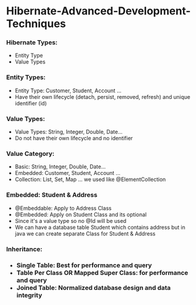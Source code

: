 # Hibernate-Advanced-Development-Techniques

<h3>Hibernate Types: </h3>
<ul>
    <li>Entity Type</li>
    <li>Value Types</li>
</ul>

<h3>Entity Types: </h3>
<ul>
    <li>Entity Type: Customer, Student, Account ...</li>
    <li>Have their own lifecycle (detach, persist, removed, refresh) and unique identifier (id)</li>
</ul>

<h3>Value Types: </h3>
<ul>
    <li>Value Types: String, Integer, Double, Date...</li>
    <li>Do not have their own lifecycle and no identifier</li>
</ul>

<h3>Value Category: </h3>
<ul>
    <li>Basic: String, Integer, Double, Date...</li>
    <li>Embedded: Customer, Student, Account ...</li>
    <li>Collection: List, Set, Map ... we used like @ElementCollection</li>
</ul>

<h3>Embedded: Student & Address</h3>
<ul>
    <li>@Embeddable: Apply to Address Class</li>
    <li>@Embedded: Apply on Student Class and its optional</li>
    <li>Since it's a value type so no @Id will be used</li>
    <li>We can have a database table Student which contains address but in java we can create separate Class for Student & Address</li>
</ul>

<h3>Inheritance: <h3>
<ul>
    <li>Single Table: Best for performance and query</li>
    <li>Table Per Class OR Mapped Super Class: <Good></Good> for performance and query </li>
    <li>Joined Table: Normalized database design and data integrity</li>
</ul>